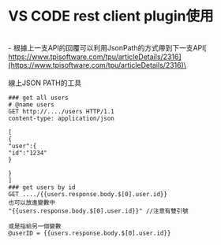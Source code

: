 # VS CODE rest client plugin使用

\
\- 根據上一支API的回覆可以利用JsonPath的方式帶到下一支API[ https://www.tpisoftware.com/tpu/articleDetails/2316](https://www.tpisoftware.com/tpu/articleDetails/2316)\
\
\
線上JSON PATH的工具

```
### get all users
# @name users
GET http://..../users HTTP/1.1
content-type: application/json

[
{
"user":{
"id":"1234"
}

}
]
### get users by id
GET ..../{{users.response.body.$[0].user.id}}
也可以放進變數中
"{{users.response.body.$[0].user.id}}" //注意有雙引號

或是指給另一個變數
@userID = {{users.response.body.$[0].user.id}}
```



